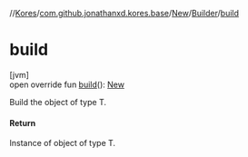 //[Kores](../../../../index.md)/[com.github.jonathanxd.kores.base](../../index.md)/[New](../index.md)/[Builder](index.md)/[build](build.md)

# build

[jvm]\
open override fun [build](build.md)(): [New](../index.md)

Build the object of type T.

#### Return

Instance of object of type T.

